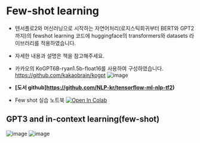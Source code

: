 
# Few-shot learning 
* 텐서플로2와 머신러닝으로 시작하는 자연어처리(로지스틱회귀부터 BERT와 GPT2까지)의 fewshot learning 코드에 huggingface의 transformers와 datasets 라이브러리를 적용하였습니다.
* 자세한 내용과 설명은 책을 참고해주세요.
* 카카오의 KoGPT6B-ryan1.5b-float16를 사용하여 구성하였습니다. https://github.com/kakaobrain/kogpt
![image](https://user-images.githubusercontent.com/44221520/161467736-218df766-2346-41f8-b5d0-d25d11518e84.png)

* **[도서 github]https://github.com/NLP-kr/tensorflow-ml-nlp-tf2)**
* Few shot 실습 노트북 [![Open In Colab](https://colab.research.google.com/assets/colab-badge.svg)](https://colab.research.google.com/drive/1WtgCR8Bn807wb151MCm5Bg4_de6nURYA?usp=sharing)

## GPT3 and in-context learning(few-shot)

 
![image](https://user-images.githubusercontent.com/44221520/161464392-357580c4-35eb-4692-bb69-373c200f4ec1.png)
![image](https://user-images.githubusercontent.com/44221520/161464237-0688695e-9830-4a4f-82a9-b39dd3eaed2f.png)

